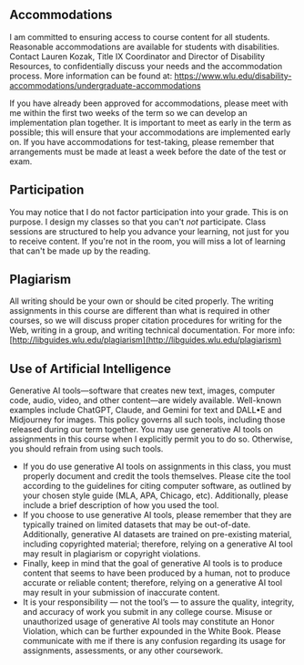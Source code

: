 

## Accommodations

I am committed to ensuring access to course content for all students. Reasonable accommodations are available for students with disabilities. Contact Lauren Kozak, Title IX Coordinator and Director of Disability Resources, to confidentially discuss your needs and the accommodation process. More information can be found at: https://www.wlu.edu/disability-accommodations/undergraduate-accommodations

If you have already been approved for accommodations, please meet with me within the first two weeks of the term so we can develop an implementation plan together. It is important to meet as early in the term as possible; this will ensure that your accommodations are implemented early on. If you have accommodations for test-taking, please remember that arrangements must be made at least a week before the date of the test or exam.

## Participation

You may notice that I do not factor participation into your grade. This is on purpose. I design my classes so that you can't *not* participate. Class sessions are structured to help you advance your learning, not just for you to receive content. If you're not in the room, you will miss a lot of learning that can't be made up by the reading.


## Plagiarism

All writing should be your own or should be cited properly. The writing assignments in this course are different than what is required in other courses, so we will discuss proper citation procedures for writing for the Web, writing in a group, and writing technical documentation. For more info: [http://libguides.wlu.edu/plagiarism](http://libguides.wlu.edu/plagiarism)

## Use of Artificial Intelligence 

Generative AI tools—software that creates new text, images, computer code, audio, video, and other content—are widely available. Well-known examples include ChatGPT, Claude, and Gemini for text and DALL•E and Midjourney for images. This policy governs all such tools, including those released during our term together.
You may use generative AI tools on assignments in this course when I explicitly permit you to do so. Otherwise, you should refrain from using such tools.

* If you do use generative AI tools on assignments in this class, you must properly document and credit the tools themselves. Please cite the tool according to the guidelines for citing computer software, as outlined by your chosen style guide (MLA, APA, Chicago, etc). Additionally, please include a brief description of how you used the tool.
* If you choose to use generative AI tools, please remember that they are typically trained on limited datasets that may be out-of-date. Additionally, generative AI datasets are trained on pre-existing material, including copyrighted material; therefore, relying on a generative AI tool may result in plagiarism or copyright violations.
* Finally, keep in mind that the goal of generative AI tools is to produce content that seems to have been produced by a human, not to produce accurate or reliable content; therefore, relying on a generative AI tool may result in your submission of inaccurate content.
* It is your responsibility — not the tool’s — to assure the quality, integrity, and accuracy of work you submit in any college course. Misuse or unauthorized usage of generative AI tools may constitute an Honor Violation, which can be further expounded in the White Book. Please communicate with me if there is any confusion regarding its usage for assignments, assessments, or any other coursework.

